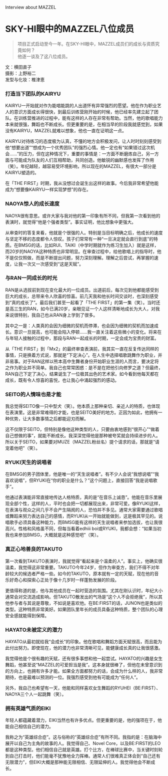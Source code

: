 Interview about MAZZEL

# SKY-HI眼中的MAZZEL八位成员

> 项目正式启动至今一年。在SKY-HI眼中，MAZZEL成员们的成长与资质究竟如何？  
> 他逐一谈及了这八位成员。

文：横田直子  
摄影：上野裕二  
发型与化妆：椎津恵  

### 打造当下团队的KAIRYU

KAIRYU一开始就对作为能唱能跳的人出道怀有异常强烈的愿望。他在作为职业艺人的意识方面成长得很快，到最后训练营刚开始的时候，他已经率先建立起了团队。在训练营推进的过程中，能有这样的人存在非常有帮助。当然，他的歌唱能力本来就很强，舞蹈也不断成长。但更重要的是，在相当早的阶段我就感觉到，如果没有KAIRYU，MAZZEL就难以想象，他也一直在证明这一点。  

KAIRYU对待练习的态度极为认真，不懂的地方会积极发问，让人时时刻刻感受到他“想要出道”“想成为一个优秀团队”的强烈心情。他一定也有“如果错过这次机会……”的压力，但在这种情况下，重要的事情是：一方面不断磨炼自己，另一方面与可能成为队友的人们互相帮助，共同创造。他敏锐的幽默感也发挥了作用（笑）。年纪越轻，越容易受环境影响，所以现在的MAZZEL，有很大一部分是KAIRYU塑造的。  

在「THE FIRST」时期，我从没想过会诞生出这样的故事。今后我非常希望他能成为“想要像KAIRYU一样实现梦想”的存在。  

### NAOYA惊人的成长速度

NAOYA很有意思。或许大家与我对他的第一印象有所不同，但我第一次看到他的表演时，就觉得“他是个强者类型”。事实证明，他比想象中更强大。  

从审查时的答复来看，他就是个很强的人。特别是当目标明确之后，他成长的速度与坚定不移的态度都令人惊叹。孩子们常常有一种“一旦决定就会直行到底”的特质。在BMSG的话，比如RUI、TAIKI（中学时期就作为练习生加入）就是这样，而20岁的NAOYA这种特质也非常明显。在审查过程中，给他歌唱上的指导时，他不是仅仅照做，而是不断提出问题，努力深刻理解。理解之后尝试，再掌握的速度，让我一次又一次感受到“这是天赋”。  

### 与RAN一同成长的时光

RAN是从选拔前到现在变化最大的一位成员。出道前后，每次见到他都能感受到巨大的成长，总带来令人欣喜的惊喜。前几天我和他长时间交谈时，也深刻感受到“真的成长了”。最后我们甚至一起看了「THE FIRST」的第一集（笑）。当时还是高三生的RAN，如今已满20岁，亲眼见证一个人这样清晰地成长为大人，对我来说很特别，我自己也从RAN身上学到了很多。  

其中之一是：人类真的会因为细微的契机而停滞，也会因为细微的契机而加速成长。意识一旦提高，也可能会陷入停顿……我一直关注着这些微小的变化。将来在与年轻人接触的过程中，那段与RAN一起成长的时期，一定会成为宝贵的财富。  

从「THE FIRST」到「Mx2」的最终审查表演前，我其实一直在反复传达同样的事情，只是换着方式说，那就是“下定决心”。在人生中选择唱歌跳舞作为职业，并非易事。对于RAN这样以熊本高中生舞者身份开始职业生涯的人而言，要决定将之作为职业并不简单。我自己也常常困惑：是不是在把他引向修罗之道？但最终，RAN自己下定了决心，结果诞生了一位极其出色的艺术家。如今看到他每天都在成长，既有令人惊喜的喜悦，也让我心中涌起强烈的感动。  

### SEITO的人情味也是才能

我总觉得SEITO像一只中型犬（笑）。他本质上那种亲切、亲近人的特质，也体现在表演里。这是非常难得的才能，也是SEITO美好的地方。正因为如此，他拥有一种优势，让大多数事情之后都能迎刃而解。  

这不仅限于SEITO，但特别是像他这种类型的人，只要由衷地感到“很开心”“做着自己想做的事”，就能不断成长。我深深觉得他是那种被夸奖就会持续进步的人。所以关于SEITO，如果要对MUZE（MAZZEL粉丝名）提个请求的话，那就是“请宠着他吧”（笑）。  

### RYUKI天生的说唱者

在BMSG的男子团体里，他是唯一的“天生说唱者”。有不少人会说“我想说唱”“我喜欢说唱”，但RYUKI在“你的职业是什么？”这个问题上，直接回答“我是说唱歌手”。  

他通过表演能非常直接地传达人格特质，真的是“在音乐上诚恳”。他能在音乐里展现全部个性，这样的人，平时也会把一切都展现出来，非常可爱。像RYUKI这样，在表演与观众之间几乎不会产生隔阂的人，恐怕并不多见。通常大家需要通过歌唱或舞蹈来努力表达自己的感情，而RYUKI从一开始就能做到，这是极其罕见的。说唱歌手必须具备这种能力，而BMSG能有这样的天生说唱者来参加选拔，也让我很高兴。性格和风格虽不同，但每当看着edhiii boi或RYUKI，我都会想：“如果当初我也来参加BMSG，大概就是这种感觉吧”（笑）。  

### 真正心地善良的TAKUTO

第一次看到TAKUTO表演时，我就觉得“看起来是个温柔的人”。事实上，他确实很温柔，我觉得这非常重要。TAKUTO今年24岁，但作为审查方，我们不得不对年龄较大的候选者严格一些。如今的TAKUTO，原本就有一定的天赋，现在他的音乐好奇心和探索心正处于像十几岁时一样蓬勃发展的阶段。  

更值得称道的是，他与其他成员在一起时营造的氛围。尤其在刚认识时，年纪大小通常会对交流造成影响。但TAKUTO散发出的气场是“这个人不会拒绝我”，所以其他参与者与其说是尊敬，不如说是喜欢他。在BE:FIRST的话，JUNON也是类似的类型。这种特质非常美好。如果团队里年长的成员具备这种特质，整个团队的心理安全感就能得到保障。  

### HAYATO未被定义的潜力

HAYATO从最初就给我“会成长”的印象。他在歌唱和舞蹈方面天赋很高，而且能为此付出努力。即使现在，他的潜力也非常清晰可见，能健康成长真的让我很感激。  

我觉得他是个很有趣的天赋，还有很多事想和他一起尝试。HAYATO的兴趣是女生舞蹈，他甚至说“MAZZEL的可爱担当是我”。这本身就很棒了，但他在未曾意识到的方向上，也拥有许多才能。如果全方面都努力的话，会成为什么样的人，我非常期待，也是最难以预测的一位。我强烈感受到他有可能成为“任何人”。  

另外，我自己也希望有一天，他能和同样喜欢女生舞蹈的RYUHEI（BE:FIRST）、NAOYA三个人一起跳舞（笑）。  

### 拥有英雄气质的EIKI

年轻人都蕴藏着潜力，EIKI当然也有许多优点。但更重要的是，他的强项在于，他能自己相信自己的潜力。  

我称之为“英雄综合症”。这与俗称的“英雄综合症”有所不同。我指的是：在脑海中展开以自己为主角的故事的人。我觉得自己、Novel Core，以及BE:FIRST的LEO都是这种类型。他们相信自己就是英雄。打个比方，在棒球比赛中，当关键时刻轮到自己打击时，他们能毫不犹豫地全力挥棒。通常人们很难真正体会到“自己还有无限潜力”，但EIKI大概是那种能无限相信、无限延伸的人。我觉得他会不断成长。  
